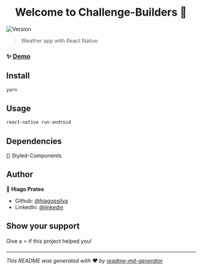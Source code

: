 <h1 align="center">Welcome to Challenge-Builders 👋</h1>
<p>
  <img alt="Version" src="https://img.shields.io/badge/version-0.0.1-blue.svg?cacheSeconds=2592000" />
</p>

> Weather app with React Native

### ✨ [Demo](demo)

## Install

```sh
yarn
```

## Usage

```sh
react-native run-android
```

## Dependencies
[] Styled-Components

## Author

👤 **Hiago Prates**

* Github: [@hiagopsilva](https://github.com/hiagopsilva)
* LinkedIn: [@linkedin](https://linkedin.com/in/linkedin)

## Show your support

Give a ⭐️ if this project helped you!

***
_This README was generated with ❤️ by [readme-md-generator](https://github.com/kefranabg/readme-md-generator)_
